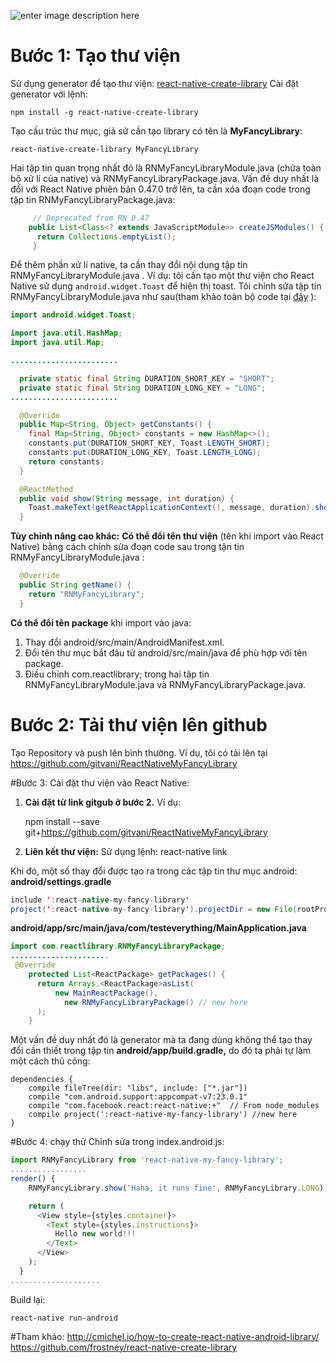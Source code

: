 
![enter image description here](https://i.imgur.com/FCgIKGa.jpg)

# Bước 1: Tạo thư viện
Sử dụng generator để tạo thư viện: [react-native-create-library](https://github.com/frostney/react-native-create-library)
Cài đặt generator với lệnh: 

    npm install -g react-native-create-library

Tạo cấu trúc thư mục, giả sử cần tạo library có tên là **MyFancyLibrary**:

    react-native-create-library MyFancyLibrary

Hai tập tin quan trọng nhất đó là RNMyFancyLibraryModule.java (chứa toàn bộ xử lí của native) và RNMyFancyLibraryPackage.java. Vấn đề duy nhất là đối với React Native phiên bản 0.47.0 trở lên, ta cần xóa đoạn code trong tập tin RNMyFancyLibraryPackage.java: 

   

```java
	 // Deprecated from RN 0.47
    public List<Class<? extends JavaScriptModule>> createJSModules() {
      return Collections.emptyList();
     }
```
Để thêm phần xử lí native, ta cần thay đổi nội dung tập tin RNMyFancyLibraryModule.java . Ví dụ: tôi cần tạo một thư viện cho React Native sử dụng `android.widget.Toast` để hiện thị toast. Tôi chỉnh sửa tập tin RNMyFancyLibraryModule.java  như sau(tham khảo toàn bộ code tại  [đây](https://github.com/gitvani/ReactNativeMyFancyLibrary/blob/master/android/src/main/java/com/reactlibrary/RNMyFancyLibraryModule.java) ): 
```java
import android.widget.Toast;

import java.util.HashMap;
import java.util.Map;

........................

  private static final String DURATION_SHORT_KEY = "SHORT";
  private static final String DURATION_LONG_KEY = "LONG";
........................

  @Override
  public Map<String, Object> getConstants() {
    final Map<String, Object> constants = new HashMap<>();
    constants.put(DURATION_SHORT_KEY, Toast.LENGTH_SHORT);
    constants.put(DURATION_LONG_KEY, Toast.LENGTH_LONG);
    return constants;
  }

  @ReactMethod
  public void show(String message, int duration) {
    Toast.makeText(getReactApplicationContext(), message, duration).show();
  }
```
**Tùy chỉnh nâng cao khác:**
**Có thể đổi tên thư viện** (tên khi import vào React Native) bằng cách chỉnh sửa đoạn code sau trong tận tin RNMyFancyLibraryModule.java :
``` java
  @Override
  public String getName() {
    return "RNMyFancyLibrary";
  }
```
**Có thể đổi tên package** khi import vào java: 
1. Thay đổi android/src/main/AndroidManifest.xml.
2. Đổi tên thư mục bắt đâu từ android/src/main/java để phù hợp với tên package.
3. Điều chỉnh com.reactlibrary; trong hai tập tin RNMyFancyLibraryModule.java và RNMyFancyLibraryPackage.java.

# Bước 2: Tải thư viện lên github
Tạo Repository và push lên bình thường. Ví dụ, tôi có tải lên tại https://github.com/gitvani/ReactNativeMyFancyLibrary

#Bước 3: Cài đặt thư viện vào React Native: 
1. **Cài đặt từ link gitgub ở bước 2.** 
Ví dụ:

    npm install --save git+https://github.com/gitvani/ReactNativeMyFancyLibrary 

2. **Liên kết thư viện:**
Sử dụng lệnh:
      react-native link

Khi đó, một số thay đổi được tạo ra trong các tập tin thư mục android: 
**android/settings.gradle**
``` java
include ':react-native-my-fancy-library'
project(':react-native-my-fancy-library').projectDir = new File(rootProject.projectDir, '../node_modules/react-native-my-fancy-library/android')
```
**android/app/src/main/java/com/testeverything/MainApplication.java**
```java
import com.reactlibrary.RNMyFancyLibraryPackage;
......................
 @Override
    protected List<ReactPackage> getPackages() {
      return Arrays.<ReactPackage>asList(
          new MainReactPackage(),
            new RNMyFancyLibraryPackage() // new here
      );
    }
```
Một vấn đề duy nhất đó là generator mà ta đang dùng không thể tạo thay đổi cần thiết trong tập tin **android/app/build.gradle,** do đó ta phải tự làm một cách thủ công:
```
dependencies {
    compile fileTree(dir: "libs", include: ["*.jar"])
    compile "com.android.support:appcompat-v7:23.0.1"
    compile "com.facebook.react:react-native:+"  // From node_modules
    compile project(':react-native-my-fancy-library') //new here
}
```
#Bước 4:  chạy thử 
Chỉnh sửa trong index.android.js: 
``` javascript
import RNMyFancyLibrary from 'react-native-my-fancy-library';
.................
render() {
    RNMyFancyLibrary.show('Haha, it runs fine', RNMyFancyLibrary.LONG); // new here

    return (
      <View style={styles.container}>
        <Text style={styles.instructions}>
          Hello new world!!!
        </Text>
      </View>
    );
  }
....................
```
Build lại:

    react-native run-android



#Tham khảo: 
http://cmichel.io/how-to-create-react-native-android-library/
https://github.com/frostney/react-native-create-library
